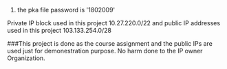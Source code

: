 1. the pka file password is '1802009'


Private IP block  used in this project 10.27.220.0/22
and 
public IP addresses used in this project 103.133.254.0/28


###This project is done as the course assignment and the public IPs are used just for demonestration purpose.
No harm done to the IP owner Organization.

